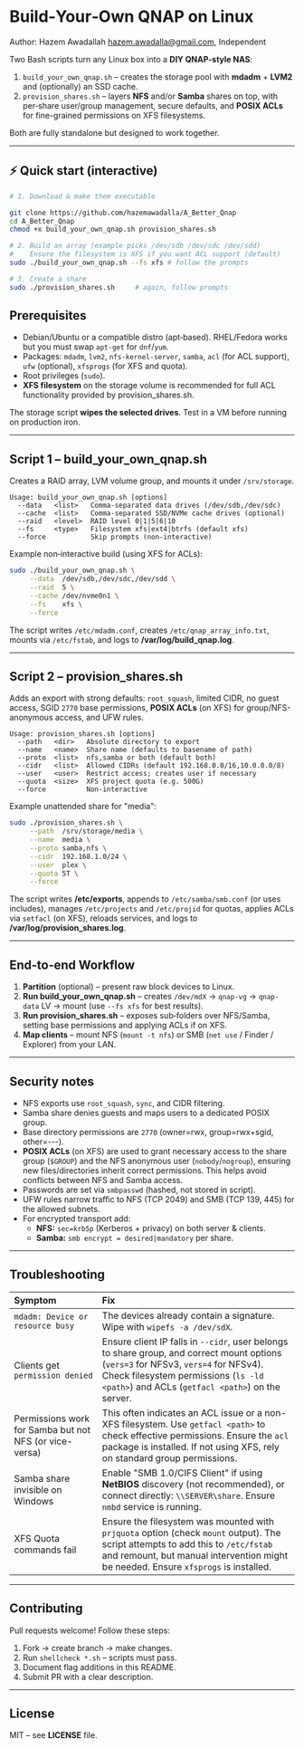 
# Build‑Your‑Own QNAP on Linux

Author: Hazem Awadallah hazem.awadalla@gmail.com, Independent

Two Bash scripts turn any Linux box into a **DIY QNAP‑style NAS**:

1.  `build_your_own_qnap.sh` – creates the storage pool with **mdadm** + **LVM2** and (optionally) an SSD cache.
2.  `provision_shares.sh` – layers **NFS** and/or **Samba** shares on top, with per‑share user/group management, secure defaults, and **POSIX ACLs** for fine-grained permissions on XFS filesystems.

Both are fully standalone but designed to work together.

---

## ⚡ Quick start (interactive)

```bash
# 1. Download & make them executable

git clone https://github.com/hazemawadalla/A_Better_Qnap
cd A_Better_Qnap
chmod +x build_your_own_qnap.sh provision_shares.sh

# 2. Build an array (example picks /dev/sdb /dev/sdc /dev/sdd)
#    Ensure the filesystem is XFS if you want ACL support (default)
sudo ./build_your_own_qnap.sh --fs xfs # follow the prompts

# 3. Create a share
sudo ./provision_shares.sh     # again, follow prompts
```



## Prerequisites

- Debian/Ubuntu or a compatible distro (apt‑based). RHEL/Fedora works but you must swap `apt-get` for `dnf`/`yum`.
- Packages: `mdadm`, `lvm2`, `nfs-kernel-server`, `samba`, `acl` (for ACL support), `ufw` (optional), `xfsprogs` (for XFS and quota).
- Root privileges (`sudo`).
- **XFS filesystem** on the storage volume is recommended for full ACL functionality provided by provision_shares.sh.

The storage script **wipes the selected drives**. Test in a VM before running on production iron.

---

## Script 1 – build\_your\_own\_qnap.sh

Creates a RAID array, LVM volume group, and mounts it under `/srv/storage`.

```text
Usage: build_your_own_qnap.sh [options]
  --data   <list>   Comma‑separated data drives (/dev/sdb,/dev/sdc)
  --cache  <list>   Comma‑separated SSD/NVMe cache drives (optional)
  --raid   <level>  RAID level 0|1|5|6|10
  --fs     <type>   Filesystem xfs|ext4|btrfs (default xfs)
  --force           Skip prompts (non‑interactive)
```

Example non‑interactive build (using XFS for ACLs):

```bash
sudo ./build_your_own_qnap.sh \
     --data  /dev/sdb,/dev/sdc,/dev/sdd \
     --raid  5 \
     --cache /dev/nvme0n1 \
     --fs    xfs \
     --force
```

The script writes `/etc/mdadm.conf`, creates `/etc/qnap_array_info.txt`, mounts via `/etc/fstab`, and logs to **/var/log/build\_qnap.log**.

---

## Script 2 – provision\_shares.sh

Adds an export with strong defaults: `root_squash`, limited CIDR, no guest access, SGID `2770` base permissions, **POSIX ACLs** (on XFS) for group/NFS-anonymous access, and UFW rules.

```text
Usage: provision_shares.sh [options]
  --path   <dir>   Absolute directory to export
  --name   <name>  Share name (defaults to basename of path)
  --proto  <list>  nfs,samba or both (default both)
  --cidr   <list>  Allowed CIDRs (default 192.168.0.0/16,10.0.0.0/8)
  --user   <user>  Restrict access; creates user if necessary
  --quota  <size>  XFS project quota (e.g. 500G)
  --force          Non‑interactive
```

Example unattended share for "media":

```bash
sudo ./provision_shares.sh \
     --path  /srv/storage/media \
     --name  media \
     --proto samba,nfs \
     --cidr  192.168.1.0/24 \
     --user  plex \
     --quota 5T \
     --force
```

The script writes **/etc/exports**, appends to `/etc/samba/smb.conf` (or uses includes), manages `/etc/projects` and `/etc/projid` for quotas, applies ACLs via `setfacl` (on XFS), reloads services, and logs to **/var/log/provision\_shares.log**.

---

## End‑to‑end Workflow

1.  **Partition** (optional) – present raw block devices to Linux.
2.  **Run build_your_own_qnap.sh** – creates `/dev/mdX` → `qnap-vg` → `qnap-data` LV → mount (use `--fs xfs` for best results).
3.  **Run provision_shares.sh** – exposes sub‑folders over NFS/Samba, setting base permissions and applying ACLs if on XFS.
4.  **Map clients** – mount NFS (`mount -t nfs`) or SMB (`net use` / Finder / Explorer) from your LAN.

---

## Security notes

- NFS exports use `root_squash`, `sync`, and CIDR filtering.
- Samba share denies guests and maps users to a dedicated POSIX group.
- Base directory permissions are `2770` (owner=rwx, group=rwx+sgid, other=---).
- **POSIX ACLs** (on XFS) are used to grant necessary access to the share group (`$GROUP`) and the NFS anonymous user (`nobody`/`nogroup`), ensuring new files/directories inherit correct permissions. This helps avoid conflicts between NFS and Samba access.
- Passwords are set via `smbpasswd` (hashed, not stored in script).
- UFW rules narrow traffic to NFS (TCP 2049) and SMB (TCP 139, 445) for the allowed subnets.
- For encrypted transport add:
    - **NFS:** `sec=krb5p` (Kerberos + privacy) on both server & clients.
    - **Samba:** `smb encrypt = desired|mandatory` per share.

---

## Troubleshooting

| Symptom                                     | Fix                                                                                                                                                                                                                            |
| :------------------------------------------ | :----------------------------------------------------------------------------------------------------------------------------------------------------------------------------------------------------------------------------- |
| `mdadm: Device or resource busy`            | The devices already contain a signature. Wipe with `wipefs -a /dev/sdX`.                                                                                                                                                       |
| Clients get `permission denied`             | Ensure client IP falls in `--cidr`, user belongs to share group, and correct mount options (`vers=3` for NFSv3, `vers=4` for NFSv4). Check filesystem permissions (`ls -ld <path>`) and ACLs (`getfacl <path>`) on the server. |
| Permissions work for Samba but not NFS (or vice-versa) | This often indicates an ACL issue or a non-XFS filesystem. Use `getfacl <path>` to check effective permissions. Ensure the `acl` package is installed. If not using XFS, rely on standard group permissions. |
| Samba share invisible on Windows            | Enable "SMB 1.0/CIFS Client" if using **NetBIOS** discovery (not recommended), or connect directly: `\\SERVER\share`. Ensure `nmbd` service is running.                                                                        |
| XFS Quota commands fail                     | Ensure the filesystem was mounted with `prjquota` option (check `mount` output). The script attempts to add this to `/etc/fstab` and remount, but manual intervention might be needed. Ensure `xfsprogs` is installed.        |

---

## Contributing

Pull requests welcome! Follow these steps:

1.  Fork → create branch → make changes.
2.  Run `shellcheck *.sh` – scripts must pass.
3.  Document flag additions in this README.
4.  Submit PR with a clear description.

---

## License

MIT – see **LICENSE** file.
